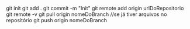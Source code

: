 git init
git add .
git commit -m "Init" 
git remote add origin urlDoRepositorio
git remote -v
git pull origin nomeDoBranch //se já tiver arquivos no repositório
git push origin nomeDoBranch
